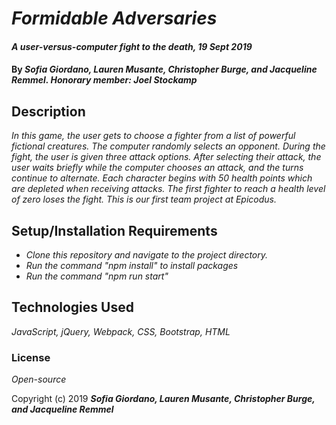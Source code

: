 # _Formidable Adversaries_

#### _A user-versus-computer fight to the death, 19 Sept 2019_

#### By _**Sofia Giordano, Lauren Musante, Christopher Burge, and Jacqueline Remmel. Honorary member: Joel Stockamp**_

## Description

_In this game, the user gets to choose a fighter from a list of powerful fictional creatures. The computer randomly selects an opponent. During the fight, the user is given three attack options. After selecting their attack, the user waits briefly while the computer chooses an attack, and the turns continue to alternate. Each character begins with 50 health points which are depleted when receiving attacks. The first fighter to reach a health level of zero loses the fight. This is our first team project at Epicodus._

## Setup/Installation Requirements

* _Clone this repository and navigate to the project directory._
* _Run the command "npm install" to install packages_
* _Run the command "npm run start"_

## Technologies Used

_JavaScript, jQuery, Webpack, CSS, Bootstrap, HTML_

### License

*Open-source*

Copyright (c) 2019 **_Sofia Giordano, Lauren Musante, Christopher Burge, and Jacqueline Remmel_**
